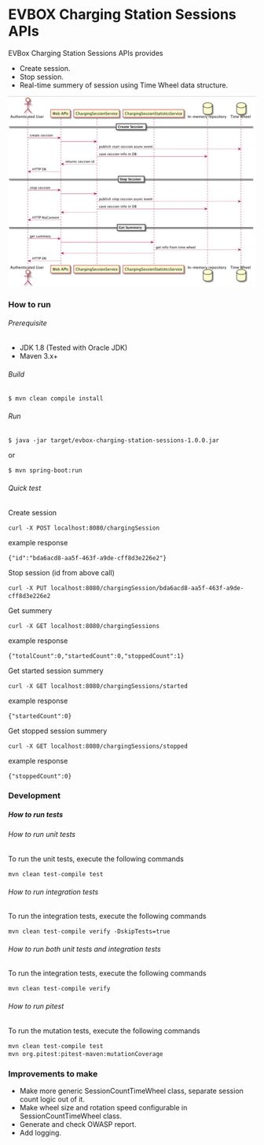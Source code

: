 # EVBOX Charging Station Sessions APIs

EVBox Charging Station Sessions APIs provides
- Create session.
- Stop session.
- Real-time summery of session using Time Wheel data structure.

![sequence-diagram screenshot](docs/images/sequence-diagram.png)

### How to run

###### Prerequisite 
- JDK 1.8 (Tested with Oracle JDK)
- Maven 3.x+

###### Build
```
$ mvn clean compile install
```

###### Run
```
$ java -jar target/evbox-charging-station-sessions-1.0.0.jar
```
or
```
$ mvn spring-boot:run
```

###### Quick test
Create session
```
curl -X POST localhost:8080/chargingSession  
```
example response
```
{"id":"bda6acd8-aa5f-463f-a9de-cff8d3e226e2"}
```

Stop session (id from above call)
```
curl -X PUT localhost:8080/chargingSession/bda6acd8-aa5f-463f-a9de-cff8d3e226e2
```

Get summery
```
curl -X GET localhost:8080/chargingSessions
```
example response
```
{"totalCount":0,"startedCount":0,"stoppedCount":1}
```

Get started session summery
```
curl -X GET localhost:8080/chargingSessions/started
```
example response
```
{"startedCount":0}
```

Get stopped session summery
```
curl -X GET localhost:8080/chargingSessions/stopped
```
example response
```
{"stoppedCount":0}
```

### Development
##### How to run tests

###### How to run unit tests
To run the unit tests, execute the following commands
```
mvn clean test-compile test
```

###### How to run integration tests
To run the integration tests, execute the following commands
```
mvn clean test-compile verify -DskipTests=true
```

###### How to run both unit tests and integration tests
To run the integration tests, execute the following commands
```
mvn clean test-compile verify
```

###### How to run pitest
To run the mutation tests, execute the following commands
```
mvn clean test-compile test
mvn org.pitest:pitest-maven:mutationCoverage
```

### Improvements to make
- Make more generic SessionCountTimeWheel class, separate session count logic out of it.
- Make wheel size and rotation speed configurable in SessionCountTimeWheel class.
- Generate and check OWASP report.
- Add logging.
